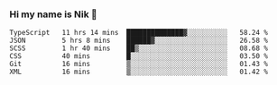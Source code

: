 ### Hi my name is Nik 👋

<!--
**NikDoe/NikDoe** is a ✨ _special_ ✨ repository because its `README.md` (this file) appears on your GitHub profile.

Here are some ideas to get you started:

- 🔭 I’m currently working on ...
- 🌱 I’m currently learning ...
- 👯 I’m looking to collaborate on ...
- 🤔 I’m looking for help with ...
- 💬 Ask me about ...
- 📫 How to reach me: ...
- 😄 Pronouns: ...
- ⚡ Fun fact: ...
-->

<!--START_SECTION:waka-->

```text
TypeScript   11 hrs 14 mins  ██████████████▓░░░░░░░░░░   58.24 %
JSON         5 hrs 8 mins    ██████▓░░░░░░░░░░░░░░░░░░   26.58 %
SCSS         1 hr 40 mins    ██▒░░░░░░░░░░░░░░░░░░░░░░   08.68 %
CSS          40 mins         █░░░░░░░░░░░░░░░░░░░░░░░░   03.50 %
Git          16 mins         ▒░░░░░░░░░░░░░░░░░░░░░░░░   01.43 %
XML          16 mins         ▒░░░░░░░░░░░░░░░░░░░░░░░░   01.42 %
```

<!--END_SECTION:waka-->
